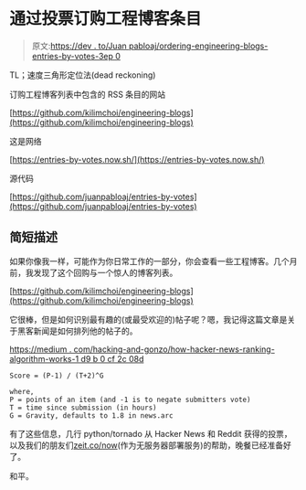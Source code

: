 # 通过投票订购工程博客条目

> 原文:[https://dev . to/Juan pabloaj/ordering-engineering-blogs-entries-by-votes-3ep 0](https://dev.to/juanpabloaj/ordering-engineering-blogs-entries-by-votes-3ep0)

TL；速度三角形定位法(dead reckoning)

订购工程博客列表中包含的 RSS 条目的网站

[https://github.com/kilimchoi/engineering-blogs](https://github.com/kilimchoi/engineering-blogs)

这是网络

[https://entries-by-votes.now.sh/](https://entries-by-votes.now.sh/)

源代码

[https://github.com/juanpabloaj/entries-by-votes](https://github.com/juanpabloaj/entries-by-votes)

## [](#short-description)简短描述

如果你像我一样，可能作为你日常工作的一部分，你会查看一些工程博客。几个月前，我发现了这个回购与一个惊人的博客列表。

[https://github.com/kilimchoi/engineering-blogs](https://github.com/kilimchoi/engineering-blogs)

它很棒，但是如何识别最有趣的(或最受欢迎的)帖子呢？嗯，我记得这篇文章是关于黑客新闻是如何排列他的帖子的。

[https://medium . com/hacking-and-gonzo/how-hacker-news-ranking-algorithm-works-1 d9 b 0 cf 2c 08d](https://medium.com/hacking-and-gonzo/how-hacker-news-ranking-algorithm-works-1d9b0cf2c08d)

```
Score = (P-1) / (T+2)^G

where,
P = points of an item (and -1 is to negate submitters vote)
T = time since submission (in hours)
G = Gravity, defaults to 1.8 in news.arc 
```

有了这些信息，几行 python/tornado 从 Hacker News 和 Reddit 获得的投票，以及我们的朋友们[zeit.co/now](https://zeit.co/now)(作为无服务器部署服务)的帮助，晚餐已经准备好了。

和平。